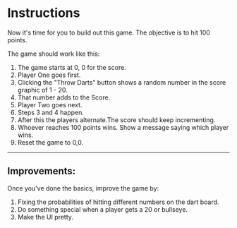 # Instructions  

  Now it's time for you to build out this game. The objective is to hit 100 points.

  The game should work like this:

  1. The game starts at 0, 0 for the score.
  2. Player One goes first.
  3. Clicking the "Throw Darts" button shows a random number in the score graphic of 1 - 20.
  4. That number adds to the Score.
  5. Player Two goes next.
  6. Steps 3 and 4 happen.
  7. After this the players alternate.The score should keep incrementing.
  8. Whoever reaches 100 points wins. Show a message saying which player wins.
  9. Reset the game to 0,0.

---

## Improvements:

Once you've done the basics, improve the game by:

1. Fixing the probabilities of hitting different numbers on the dart board.
2. Do something special when a player gets a 20 or bullseye.
3. Make the UI pretty.
